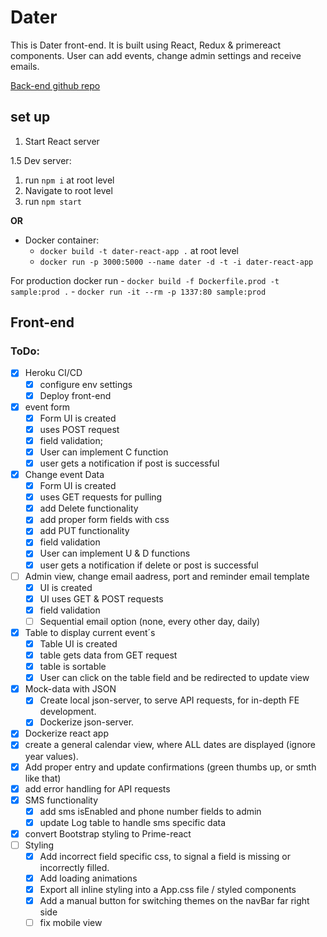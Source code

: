 # Dater

This is Dater front-end. It is built using React, Redux & primereact components. User can add events, change admin settings and receive emails. 

[Back-end github repo](https://github.com/Seeru-crypto/Dater_BE)


## set up

1. Start React server

1.5 Dev server:
   1. run `npm i` at root level
   2. Navigate to root level
   3. run `npm start`

**OR**

- Docker container:
    - `docker build -t dater-react-app .` at root level
    - `docker run -p 3000:5000 --name dater -d -t -i dater-react-app`

For production docker run 
    - `docker build -f Dockerfile.prod -t sample:prod .`
    - `docker run -it --rm -p 1337:80 sample:prod`


## Front-end

### ToDo:
  - [x] Heroku CI/CD
     - [x] configure env settings
     - [x] Deploy front-end
  - [x] event form
      -   [x] Form UI is created
      -   [x] uses POST request
      -   [x] field validation;
      -   [x] User can implement C function
      -   [x] user gets a notification if post is successful
  - [x] Change event Data
      -   [x] Form UI is created
      -   [x] uses GET requests for pulling
      -   [x] add Delete functionality
      -   [x] add proper form fields with css
      -   [x] add PUT functionality
      -   [x] field validation
      -   [x] User can implement U & D functions
      -   [x] user gets a notification if delete or post is successful
  - [ ] Admin view, change email aadress, port and reminder email template
      - [x] UI is created
      - [x] UI uses GET & POST requests
      - [x] field validation
      - [ ] Sequential email option (none, every other day, daily)
  - [x] Table to display current event´s
      -   [x] Table UI is created
      -   [x] table gets data from GET request
      -   [x] table is sortable
      -   [x] User can click on the table field and be redirected to update view
  - [x] Mock-data with JSON
      -   [x] Create local json-server, to serve API requests, for in-depth FE development.
      -   [x] Dockerize json-server.
  - [x] Dockerize react app
  - [x] create a general calendar view, where ALL dates are displayed (ignore year values).
  - [x] Add proper entry and update confirmations (green thumbs up, or smth like that)
  - [x] add error handling for API requests
  - [x] SMS functionality
    - [x] add sms isEnabled and phone number fields to admin
    - [x] update Log table to handle sms specific data
  - [x] convert Bootstrap styling to Prime-react
  - [ ] Styling
      - [x] Add incorrect field specific css, to signal a field is missing or incorrectly filled. 
      - [x] Add loading animations
      - [x] Export all inline styling into a App.css file / styled components
      - [x] Add a manual button for switching themes on the navBar far right side
      - [ ] fix mobile view

